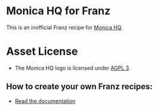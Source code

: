 # Monica HQ for Franz
This is an inofficial Franz recipe for [Monica HQ](https://www.monicahq.com/).

# Asset License
* The Monica HQ logo is licensed under [AGPL 3](https://github.com/monicahq/monica/blob/master/LICENSE).

## How to create your own Franz recipes:
* [Read the documentation](https://github.com/meetfranz/plugins)